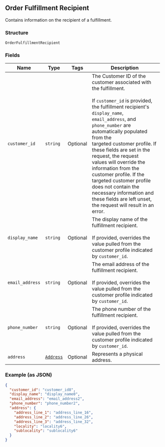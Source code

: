 ## Order Fulfillment Recipient

Contains information on the recipient of a fulfillment.

### Structure

`OrderFulfillmentRecipient`

### Fields

| Name | Type | Tags | Description |
|  --- | --- | --- | --- |
| `customer_id` | `string` | Optional | The Customer ID of the customer associated with the fulfillment.<br><br>If `customer_id` is provided, the fulfillment recipient's `display_name`,<br>`email_address`, and `phone_number` are automatically populated from the<br>targeted customer profile. If these fields are set in the request, the request<br>values will override the information from the customer profile. If the<br>targeted customer profile does not contain the necessary information and<br>these fields are left unset, the request will result in an error. |
| `display_name` | `string` | Optional | The display name of the fulfillment recipient.<br><br>If provided, overrides the value pulled from the customer profile indicated by `customer_id`. |
| `email_address` | `string` | Optional | The email address of the fulfillment recipient.<br><br>If provided, overrides the value pulled from the customer profile indicated by `customer_id`. |
| `phone_number` | `string` | Optional | The phone number of the fulfillment recipient.<br><br>If provided, overrides the value pulled from the customer profile indicated by `customer_id`. |
| `address` | [`Address`](/doc/models/address.md) | Optional | Represents a physical address. |

### Example (as JSON)

```json
{
  "customer_id": "customer_id8",
  "display_name": "display_name0",
  "email_address": "email_address2",
  "phone_number": "phone_number2",
  "address": {
    "address_line_1": "address_line_16",
    "address_line_2": "address_line_26",
    "address_line_3": "address_line_32",
    "locality": "locality6",
    "sublocality": "sublocality6"
  }
}
```

